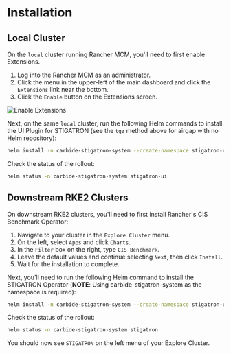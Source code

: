 # Installation

## Local Cluster

On the `local` cluster running Rancher MCM, you'll need to first enable Extensions.

1. Log into the Rancher MCM as an administrator.
2. Click the menu in the upper-left of the main dashboard and click the `Extensions` link near the bottom.
3. Click the `Enable` button on the Extensions screen.

  ![Enable Extensions](/img/stigatron/enable-extensions.png)

Next, on the same `local` cluster, run the following Helm commands to install the UI Plugin for STIGATRON (see the `tgz` method above for airgap with no Helm repository):

```bash
helm install -n carbide-stigatron-system --create-namespace stigatron-ui carbide-charts/stigatron-ui
```

Check the status of the rollout:

```bash
helm status -n carbide-stigatron-system stigatron-ui
```

## Downstream RKE2 Clusters

On downstream RKE2 clusters, you'll need to first install Rancher's CIS Benchmark Operator:

1. Navigate to your cluster in the `Explore Cluster` menu.
2. On the left, select `Apps` and click `Charts`.
3. In the `Filter` box on the right, type `CIS Benchmark`.
4. Leave the default values and continue selecting `Next`, then click `Install`.
5. Wait for the installation to complete.

Next, you'll need to run the following Helm command to install the STIGATRON Operator (**NOTE**: Using carbide-stigatron-system as the namespace is required):

```bash
helm install -n carbide-stigatron-system --create-namespace stigatron-ui carbide-charts/stigatron-ui
```

Check the status of the rollout:

```bash
helm status -n carbide-stigatron-system stigatron
```

You should now see `STIGATRON` on the left menu of your Explore Cluster.

